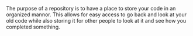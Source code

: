 The purpose of a repository is to have a place to store your code in an organized mannor. This allows for easy access to go back and look at your old code while also storing it for other people to look at it and see how you completed something. 
